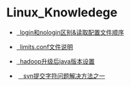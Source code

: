 # Linux_Knowledege

* [   login和nologin区别&读取配置文件顺序](https://github.com/wangdongyu1989/Linux_Knowledege/blob/master/log%20shell%E5%92%8Cnolog%20shell%E5%8C%BA%E5%88%AB.md)

* [   limits.conf文件说明](https://github.com/wangdongyu1989/Linux_Knowledege/blob/master/limits.conf%E6%96%87%E4%BB%B6%E8%AF%B4%E6%98%8E.md)

* [   hadoop升级后java版本设置](https://github.com/wangdongyu1989/Linux_Knowledege/blob/master/hadoop%E5%8D%87%E7%BA%A7%E5%90%8Ejava%E7%89%88%E6%9C%AC%E8%AE%BE%E7%BD%AE.md)

*  [   svn提交字符问题解决方法之一](https://github.com/wangdongyu1989/Linux_Knowledege/blob/master/svn%E6%8F%90%E4%BA%A4%E5%AD%97%E7%AC%A6%E9%97%AE%E9%A2%98.md)
